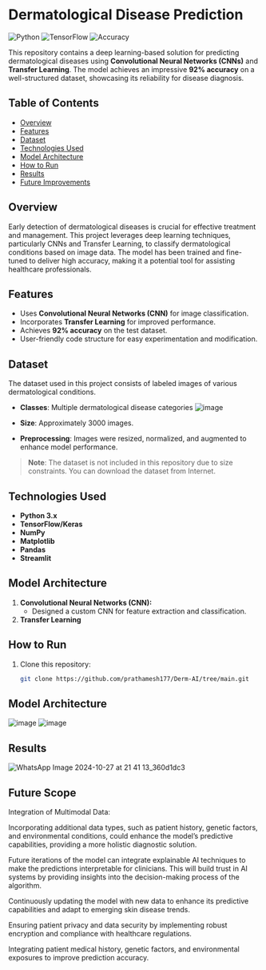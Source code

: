# Dermatological Disease Prediction

![Python](https://img.shields.io/badge/Python-3.x-blue)
![TensorFlow](https://img.shields.io/badge/TensorFlow-2.x-orange)
![Accuracy](https://img.shields.io/badge/Accuracy-92%25-green)

This repository contains a deep learning-based solution for predicting dermatological diseases using **Convolutional Neural Networks (CNNs)** and **Transfer Learning**. The model achieves an impressive **92% accuracy** on a well-structured dataset, showcasing its reliability for disease diagnosis.

## Table of Contents

- [Overview](#overview)
- [Features](#features)
- [Dataset](#dataset)
- [Technologies Used](#technologies-used)
- [Model Architecture](#model-architecture)
- [How to Run](#how-to-run)
- [Results](#results)
- [Future Improvements](#future-improvements)

## Overview

Early detection of dermatological diseases is crucial for effective treatment and management. This project leverages deep learning techniques, particularly CNNs and Transfer Learning, to classify dermatological conditions based on image data. The model has been trained and fine-tuned to deliver high accuracy, making it a potential tool for assisting healthcare professionals.

## Features

- Uses **Convolutional Neural Networks (CNN)** for image classification.
- Incorporates **Transfer Learning** for improved performance.
- Achieves **92% accuracy** on the test dataset.
- User-friendly code structure for easy experimentation and modification.

## Dataset

The dataset used in this project consists of labeled images of various dermatological conditions. 
- **Classes**: Multiple dermatological disease categories ![image](https://github.com/user-attachments/assets/dbc1e245-8080-4e9b-9a40-8c406b6c50ba)

- **Size**: Approximately 3000 images.
- **Preprocessing**: Images were resized, normalized, and augmented to enhance model performance.

> **Note**: The dataset is not included in this repository due to size constraints. You can download the dataset from Internet.

## Technologies Used

- **Python 3.x**
- **TensorFlow/Keras**
- **NumPy**
- **Matplotlib**
- **Pandas**
- **Streamlit**

## Model Architecture

1. **Convolutional Neural Networks (CNN):**
   - Designed a custom CNN for feature extraction and classification.
2. **Transfer Learning**

## How to Run

1. Clone this repository:
   ```bash
   git clone https://github.com/prathamesh177/Derm-AI/tree/main.git

## Model Architecture

![image](https://github.com/user-attachments/assets/20cc2fa0-5ac8-41b5-9192-fa20a79a2775)
![image](https://github.com/user-attachments/assets/f8c04779-b01c-4b68-9d58-a8b330f0174d)


## Results 

![WhatsApp Image 2024-10-27 at 21 41 13_360d1dc3](https://github.com/user-attachments/assets/5a9603cf-bda0-44f9-9c4f-5083f3190621)

## Future Scope
Integration of Multimodal Data:

Incorporating additional data types, such as patient history, genetic factors, and environmental
conditions, could enhance the model’s predictive capabilities, providing a more holistic
diagnostic solution.

Future iterations of the model can integrate explainable AI techniques to make the predictions
interpretable for clinicians. This will build trust in AI systems by providing insights into the
decision-making process of the algorithm.

Continuously updating the model with new data to enhance its predictive capabilities and adapt
to emerging skin disease trends.

Ensuring patient privacy and data security by implementing robust encryption and compliance
with healthcare regulations.

Integrating patient medical history, genetic factors, and environmental exposures to improve
prediction accuracy. 

